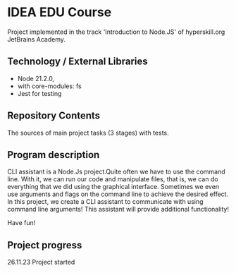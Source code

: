 # IDEA EDU Course

Project implemented in the track 'Introduction to Node.JS' of hyperskill.org JetBrains Academy. 

## Technology / External Libraries

- Node 21.2.0,
- with core-modules: fs
- Jest for testing

## Repository Contents

The sources of main project tasks (3 stages) with tests.

## Program description

CLI assistant is a Node.Js project.Quite often we have to use the command line. With it, we can run our code and manipulate files, that is, we can do everything that we did using the graphical interface. Sometimes we even use arguments and flags on the command line to achieve the desired effect. In this project, we create a CLI assistant to communicate with using command line arguments! This assistant will provide additional functionality!

Have fun!

## Project progress

[//]: # (Project was completed on 19.11.23)

26.11.23 Project started 